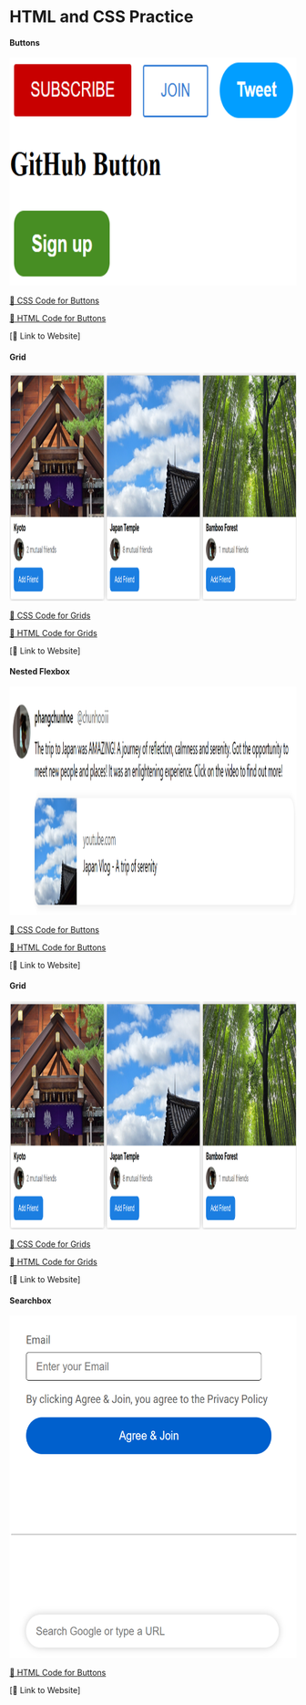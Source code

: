# HTML and CSS Practice

#### Buttons 
<img src="readme_images/buttons.png" height="400px">

[🐲 CSS Code for Buttons](styles/buttons.css)

[🩻 HTML Code for Buttons](buttons.html)

[📍 Link to Website]

#### Grid
<img src="readme_images/grid.png" height="400px">

[🐲 CSS Code for Grids](styles/grid.css)

[🩻 HTML Code for Grids](grid.html)

[📍 Link to Website]

#### Nested Flexbox
<img src="readme_images/nested_flexbox.png" height="400px">

[🐲 CSS Code for Buttons](styles/nested_flexbox.css)

[🩻 HTML Code for Buttons](nested_flexbox.html)

[📍 Link to Website]

#### Grid
<img src="readme_images/grid.png" height="400px">

[🐲 CSS Code for Grids](styles/grid.css)

[🩻 HTML Code for Grids](grid.html)

[📍 Link to Website]

#### Searchbox 
<img src="readme_images/searchbox.png" height="600px">

[🩻 HTML Code for Buttons](searchbox_practice.html)

[📍 Link to Website]

